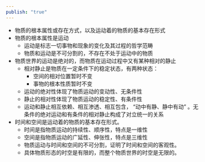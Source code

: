 ```yaml
---
publish: "true"
---
```

- 物质的根本属性或存在方式，以及运动着的物质的基本存在形式
- 物质的根本属性是运动
	- 运动是标志一切事物和现象的变化及其过程的哲学范畴
	- 物质和运动是不可分割的，不存在不处于运动中的物质
- 物质世界的运动是绝对的，而物质在运动过程中又有某种相对的静止
	- 相对静止是物质在一定条件下的稳定状态，有两种状态：
		- 空间的相对位置暂时不变
		- 事物的根本性质暂时不变
	- 运动的绝对性体现了物质运动的变动性、无条件性
	- 静止的相对性体现了物质运动的稳定性、有条件性
	- 运动和静止相互依赖、相互渗透、相互包含， “动中有静、静中有动” 。无条件的绝对运动和有条件的相对静止构成了对立统一的关系
- 时间和空间是运动着的物质的基本存在形式。
	- 时间是指物质运动的持续性、顺序性，特点是一维性
	- 空间是指物质运动的广延性、伸张性，特点是三维性
	- 物质运动与时间和空间的不可分割，证明了时间和空间的客观性。
	- 具体物质形态的时空是有限的，而整个物质世界的时空是无限的。